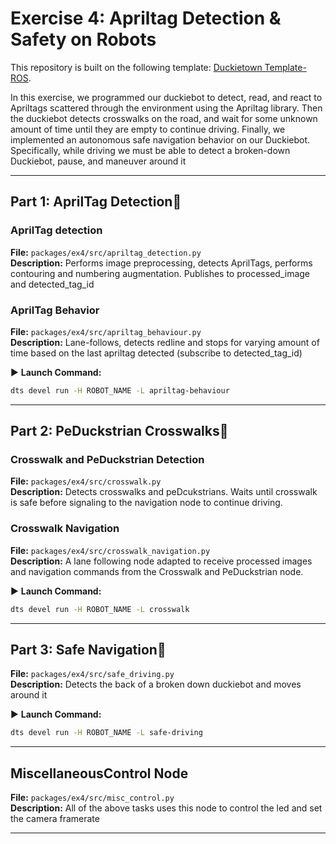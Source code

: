 # Exercise 4: Apriltag Detection & Safety on Robots

This repository is built on the following template: [Duckietown Template-ROS](https://github.com/duckietown/template-ros/).

In this exercise, we programmed our duckiebot to detect, read, and react to Apriltags scattered through the environment using the Apriltag library.
Then the duckiebot detects crosswalks on the road, and wait for some unknown amount of time until they are empty to continue driving.
Finally, we implemented an autonomous safe navigation behavior on our Duckiebot. Specifically, while driving we must be able to detect a broken-down Duckiebot, pause, and maneuver around it

---

## Part 1: AprilTag Detection🛑

### AprilTag detection
**File:** `packages/ex4/src/apriltag_detection.py`  
**Description:** Performs image preprocessing, detects AprilTags, performs contouring and numbering augmentation. Publishes to processed_image and detected_tag_id

### AprilTag Behavior
**File:** `packages/ex4/src/apriltag_behaviour.py`  
**Description:** Lane-follows, detects redline and stops for varying amount of time based on the last apriltag detected (subscribe to detected_tag_id)

▶ **Launch Command:**
```bash
dts devel run -H ROBOT_NAME -L apriltag-behaviour
```

---

## Part 2: PeDuckstrian Crosswalks🚸

### Crosswalk and PeDuckstrian Detection
**File:** `packages/ex4/src/crosswalk.py`  
**Description:** Detects crosswalks and peDcukstrians. Waits until crosswalk is safe before signaling to the navigation node to continue driving.

### Crosswalk Navigation
**File:** `packages/ex4/src/crosswalk_navigation.py`  
**Description:** A lane following node adapted to receive processed images and navigation commands from the Crosswalk and PeDuckstrian node.

▶ **Launch Command:**
```bash
dts devel run -H ROBOT_NAME -L crosswalk
```

---

## Part 3: Safe Navigation🦺

**File:** `packages/ex4/src/safe_driving.py`  
**Description:** Detects the back of a broken down duckiebot and moves around it

▶ **Launch Command:**
```bash
dts devel run -H ROBOT_NAME -L safe-driving
```

---

## MiscellaneousControl Node

**File:** `packages/ex4/src/misc_control.py`  
**Description:** All of the above tasks uses this node to control the led and set the camera framerate

---
